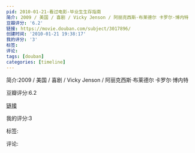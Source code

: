 ```yaml
---
pid: 2010-01-21-看过电影-毕业生生存指南
简介: 2009 / 美国 / 喜剧 / Vicky Jenson / 阿丽克西斯·布莱德尔 卡罗尔·博内特
豆瓣评分: '6.2'
链接: https://movie.douban.com/subject/3017896/
创建时间: '2010-01-21 19:38:17'
我的评分: '3'
标签:
评论:
tags: [douban]
categories: [timeline]
---
```

简介:2009 / 美国 / 喜剧 / Vicky Jenson / 阿丽克西斯·布莱德尔 卡罗尔·博内特

豆瓣评分:6.2

[链接](https://movie.douban.com/subject/3017896/)

我的评分:3

标签:

评论:


